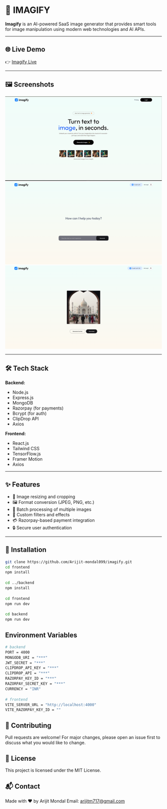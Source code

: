 # 🚀 IMAGIFY

**Imagify** is an AI-powered SaaS image generator that provides smart tools for image manipulation using modern web technologies and AI APIs.

---

## 🌐 Live Demo

👉 [Imagify Live](https://imagify-omega-three.vercel.app)

---

## 🖼️ Screenshots

![Home Page](https://github.com/Arijit-mondal099/imagify/blob/main/frontend/public/screenshots/home.png)
![Image Editor](https://github.com/Arijit-mondal099/imagify/blob/main/frontend/public/screenshots/imageOne.png)
![Batch Processing](https://github.com/Arijit-mondal099/imagify/blob/main/frontend/public/screenshots/imageTwo.png)

---

## 🛠️ Tech Stack

**Backend:**

- Node.js
- Express.js
- MongoDB
- Razorpay (for payments)
- Bcrypt (for auth)
- ClipDrop API
- Axios

**Frontend:**

- React.js
- Tailwind CSS
- TensorFlow.js
- Framer Motion
- Axios

---

## ✨ Features

- 🔄 Image resizing and cropping
- 🖼️ Format conversion (JPEG, PNG, etc.)
- 📂 Batch processing of multiple images
- 🎨 Custom filters and effects
- 💳 Razorpay-based payment integration
- 🔒 Secure user authentication

---

## 🚀 Installation

```bash
git clone https://github.com/Arijit-mondal099/imagify.git
cd frontend
npm install

cd ../backend
npm install

cd frontend
npm run dev

cd backend
npm run dev
```

## Environment Variables

```bash
# backend
PORT = 4000
MONGODB_URI = "***"
JWT_SECRET = "***"
CLIPDROP_API_KEY = "***"
CLIPDROP_API = "***"
RAZORPAY_KEY_ID = "***"
RAZORPAY_SECRET_KEY = "***"
CURRENCY = "INR"

# frontend
VITE_SERVER_URL = "http://localhost:4000"
VITE_RAZORPAY_KEY_ID = ""
```

## 🤝 Contributing

Pull requests are welcome! For major changes, please open an issue first to discuss what you would like to change.

## 📄 License

This project is licensed under the MIT License.

## 📬 Contact

Made with ❤️ by Arijit Mondal
Email: arijitm717@gmail.com

